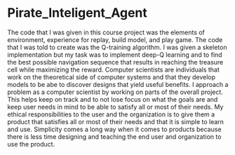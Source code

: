 # Pirate_Inteligent_Agent

The code that I was given in this course project was the elements of environment, experience for replay, build model, and play game. The code that I was told to create was the Q-training algorithm. I was given a skeleton implementation but my task was to implement deep-Q learning and to find the best possible navigation sequence that results in reaching the treasure cell while maximizing the reward. Computer scientists are individuals that work on the theoretical side of computer systems and that they develop models to be abe to discover designs that yield useful benefits. I approach a problem as a computer scientist by working on parts of the overall project. This helps keep on track and to not lose focus on what the goals are and keep user needs in mind to be able to satisfy all or most of their needs. My ethical responsibilities to the user and the organization is to give them a product that satisfies all or most of their needs and that it is simple to learn and use. Simplicity comes a long way when it comes to products because there is less time designing and teaching the end user and organization to use the product.
